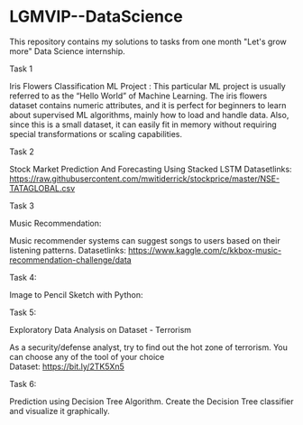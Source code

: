 # LGMVIP--DataScience
This repository contains my solutions to tasks from one month "Let's grow more"  Data Science internship.

Task 1

Iris Flowers Classification ML Project :
This particular ML project is usually referred to as the “Hello World” of Machine Learning. The iris flowers dataset contains numeric attributes, and it is perfect for beginners to learn about supervised ML algorithms, mainly how to load and handle data. Also, since this is a small dataset, it can easily fit in memory without requiring special transformations or scaling capabilities.

Task 2

Stock Market Prediction And Forecasting Using Stacked LSTM
Datasetlinks: https://raw.githubusercontent.com/mwitiderrick/stockprice/master/NSE-TATAGLOBAL.csv

Task 3

Music Recommendation:

Music recommender systems can suggest songs to users based on their listening patterns.
Datasetlinks: https://www.kaggle.com/c/kkbox-music-recommendation-challenge/data

Task 4:

Image to Pencil Sketch with Python:

Task 5:

Exploratory Data Analysis on Dataset - Terrorism 

As a security/defense analyst, try to find out the hot zone of terrorism.
You can choose any of the tool of your choice  
Dataset: https://bit.ly/2TK5Xn5

Task 6:

Prediction using Decision Tree  Algorithm. Create the Decision Tree classifier and visualize it graphically. 

